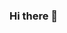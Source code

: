 ### Hi there 👋

<!--
**Ansi007/Ansi007** is a ✨ _special_ ✨ repository because its `README.md` (this file) appears on your GitHub profile.

Here are some ideas to get you started:

- 👋 Hi, I’m Anns, Anns Shahbaz. A Junior at PUCIT. 
- 👀 I’m interested in Programming, gaming and designing. I do not only want to play games but to create them.
- 🔭 I’m currently working on Unity (C#) and Java. I have a sharp grip on C++. 
- 🌱 I’m currently learning Game Development. 
- 👯 I’m looking to collaborate on Game Development and Design. 
- 💬 Ask me about anything!
- 📫 https://www.linkedin.com/in/anns-shahbaz-2310311b0/
-->
